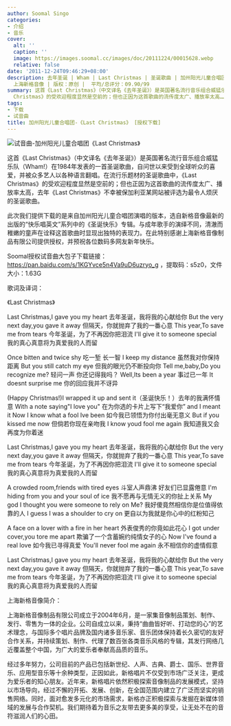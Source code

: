 ```yaml
---
author: Soomal Singo
categories:
- 介绍
- 音乐
cover:
  alt: ''
  caption: ''
  image: https://images.soomal.cc/images/doc/20111224/00015628.webp
  relative: false
date: '2011-12-24T09:46:29+08:00'
description: 去年圣诞 | Wham | Last Christmas | 圣诞歌曲 | 加州阳光儿童合唱团 | 源自：www.soomal.com &
  上海新格音像 | 版权：原创 |  平均/总评分：09.90/99
summary: 这首《Last Christmas》（中文译名《去年圣诞》）是英国著名流行音乐组合威猛乐队（Wham!）在1984年发表的一首圣诞歌曲，自问世以来受到全球听众的喜爱，并被众多艺人以各种语言翻唱。在流行乐题材的圣诞歌曲中，《Last
  Christmas》的受欢迎程度显然是空前的；但也正因为这首歌曲的流传度太广、播放率太高……
tags:
- 下载
- 试音曲
title: 加州阳光儿童合唱团-《Last Christmas》 [授权下载]
---
```


![试音曲-加州阳光儿童合唱团《Last Christmas》](https://images.soomal.cc/images/doc/20111224/00015628.webp)



这首《Last Christmas》（中文译名《去年圣诞》）是英国著名流行音乐组合威猛乐队（Wham!）在1984年发表的一首圣诞歌曲，自问世以来受到全球听众的喜爱，并被众多艺人以各种语言翻唱。在流行乐题材的圣诞歌曲中，《Last Christmas》的受欢迎程度显然是空前的；但也正因为这首歌曲的流传度太广、播放率太高，去年《Last Christmas》不幸被保加利亚某网站被评选为最令人烦厌的圣诞歌曲。

此次我们提供下载的是来自加州阳光儿童合唱团演唱的版本，选自新格音像最新的出版的“快乐唱英文”系列中的《圣诞快乐》专辑。与成年歌手的演绎不同，清澈而稚嫩的童声在诠释这首歌曲时显现出独特的表现力。在此特别感谢上海新格音像制品有限公司提供授权，并预祝各位数码多网友新年快乐。


Soomal授权试音曲大包子下载链接：https://pan.baidu.com/s/1KGYvce5n4Va9uD6uzryo_g
，提取码：s5z0，文件大小：1.63G


歌词及译词：


《Last Christmas》

Last Christmas,I gave you my heart 去年圣诞，我将我的心献给你
But the very next day,you gave it away 但隔天，你就抛弃了我的一番心意
This year,To save me from tears 今年圣诞，为了不再因你把泪流
I'll give it to someone special 我的真心真意将为真爱我的人而留

Once bitten and twice shy 吃一堑 长一智
I keep my distance 虽然我对你保持距离
But you still catch my eye 但我的眼光仍不断投向你
Tell me,baby,Do you recognize me?  轻问一声 你还记得我吗？
Well,Its been a year 事过已一年
It doesnt surprise me 你的回应我并不讶异

(Happy Christmas!)I wrapped it up and sent it（圣诞快乐！）去年的我满怀情意
With a note saying"I love you" 在为你选的卡片上写下“我爱你”
and I meant it Now I know what a fool Ive been 如今我已领悟为你付出毫无意义
But if you kissed me now 但倘若你现在亲吻我
I know youd fool me again 我知道我又会再度为你着迷

Last Christmas,I gave you my heart 去年圣诞，我将我的心献给你
But the very next day,you gave it away 但隔天，你就抛弃了我的一番心意
This year,To save me from tears 今年圣诞，为了不再因你把泪流
I'll give it to someone special 我的真心真意将为真爱我的人而留

A crowded room,friends with tired eyes 斗室人声鼎沸 好友们已显露倦意
I'm hiding from you and your soul of ice 我不愿再与无情无义的你扯上关系
My god I thought you were someone to rely on Me? 我好傻竟然相信你是位值得依靠的人
I guess I was a shoulder to cry on 更自以为我就是你心中的红粉知己

A face on a lover with a fire in her heart 外表俊秀的你竟如此花心
I got under cover,you tore me apart 欺骗了一个含蓄婉约纯情女子的心
Now I've found a real love 如今我已寻得真爱
You'll never fool me again 永不相信你的虚情假意

Last Christmas,I gave you my heart 去年圣诞，我将我的心献给你
But the very next day,you gave it away 但隔天，你就抛弃了我的一番心意
This year,To save me from tears 今年圣诞，为了不再因你把泪流
I'll give it to someone special 我的真心真意将为真爱我的人而留


上海新格音像简介：

上海新格音像制品有限公司成立于2004年6月，是一家集音像制品策划、制作、发行、零售为一体的企业。公司自成立以来，秉持“曲曲皆好听、打动您的心”的艺术理念，与国际多个唱片品牌及国内诸多音乐家、音乐团体保持着长久密切的友好合作关系，并持续策划、制作、代理了数百张各类音乐风格的专辑，其发行网络几近覆盖整个中国，为广大的爱乐者奉献高品质的音乐。

经过多年努力，公司目前的产品已包括新世纪、人声、古典、爵士、国乐、世界音乐、应用型音乐等十余种类型，正因如此，新格唱片不仅受到市场广泛关注，更成为爱乐者的知心朋友。近年来，新格唱片依然积极探索音像制品的发展模式，坚持以市场导向，经过不懈的开拓、发展、创新，在全国范围内建立了广泛而坚实的销售网络。同时，面对愈发多元化的市场需求，新格亦正积极探索与发掘在新媒体领域的发展与合作契机。我们期待着为音乐之友带去更多美的享受，让无处不在的音符滋润人们的心田。